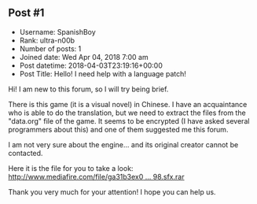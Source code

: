 ## Post #1
- Username: SpanishBoy
- Rank: ultra-n00b
- Number of posts: 1
- Joined date: Wed Apr 04, 2018 7:00 am
- Post datetime: 2018-04-03T23:19:16+00:00
- Post Title: Hello! I need help with a language patch!

Hi! I am new to this forum, so I will try being brief. 

There is this game (it is a visual novel) in Chinese. I have an acquaintance who is able to do the translation, but we need to extract the files from the "data.org" file of the game. It seems to be encrypted (I have asked several programmers about this) and one of them suggested me this forum.  

I am not very sure about the engine... and its original creator cannot be contacted.  

Here it is the file for you to take a look:  
[http://www.mediafire.com/file/ga31b3ex0 ... 98.sfx.rar](http://www.mediafire.com/file/ga31b3ex0emkkis/%E7%BF%8C%E3%81%AE%E5%A4%8F+v0.98.sfx.rar)

Thank you very much for your attention! I hope you can help us.

